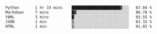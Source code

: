 <!--START_SECTION:waka-->

```txt
Python       1 hr 33 mins    █████████████████████▓░░░   87.04 %
Markdown     7 mins          █▓░░░░░░░░░░░░░░░░░░░░░░░   06.78 %
YAML         3 mins          █░░░░░░░░░░░░░░░░░░░░░░░░   03.55 %
JSON         1 min           ▒░░░░░░░░░░░░░░░░░░░░░░░░   01.32 %
HTML         1 min           ▒░░░░░░░░░░░░░░░░░░░░░░░░   01.02 %
```

<!--END_SECTION:waka-->
